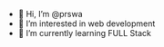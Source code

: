 - 👋 Hi, I’m @prswa
- 👀 I’m interested in web development
- 🌱 I’m currently learning FULL Stack


<!---
prswa/prswa is a ✨ special ✨ repository because its `README.md` (this file) appears on your GitHub profile.
You can click the Preview link to take a look at your changes.
--->
